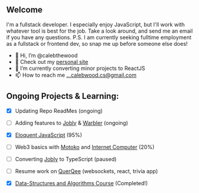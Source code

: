 ## Welcome
I'm a fullstack developer. I especially enjoy JavaScript, but I'll work with whatever tool is best for the job. Take a look around, and send me an email if you have any questions. P.S. I am currently seeking fulltime employment as a fullstack or frontend dev, so snap me up before someone else does! 

- 👋 Hi, I’m @calebthewood
- 👀 Check out my [personal site](https://www.calebwood.dev/)
- 🌱 I’m currently converting minor projects to ReactJS
- 📫 How to reach me ...calebwood.cs@gmail.com

## Ongoing Projects & Learning:
- [x] Updating Repo ReadMes (ongoing)
- [ ] Adding features to [Jobly](https://github.com/calebthewood/jobly-frontend) & [Warbler](https://github.com/calebthewood/flask-warbler) (ongoing)
- [x] [Eloquent JavaScript](https://github.com/calebthewood/eloquentJS) (95%)
- [ ] Web3 basics with [Motoko](https://internetcomputer.org/docs/current/developer-docs/build/cdks/motoko-dfinity/motoko/) and [Internet Computer](https://internetcomputer.org/) (20%)
- [ ] Converting [Jobly](https://github.com/calebthewood/jobly-frontend) to TypeScript (paused)
- [ ] Resume work on [QuerQee](https://github.com/calebthewood/qq-front-end) (websockets, react, trivia app)
- [x] [Data-Structures and Algorithms Course](https://github.com/calebthewood/dsa-javascript/tree/main/JS-MasterClass) (Completed!)


<!---
calebthewood/calebthewood is a ✨ special ✨ repository because its `README.md` (this file) appears on your GitHub profile.
You can click the Preview link to take a look at your changes.
--->
